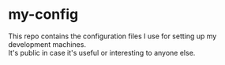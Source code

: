 # my-config

This repo contains the configuration files I use for setting up my development machines.  
It's public in case it's useful or interesting to anyone else.
